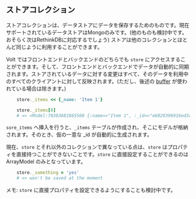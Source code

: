## ストアコレクション

ストアコレクションは、データストアにデータを保存するためのものです。現在サポートされているデータストアはMongoのみです。(他のものも検討中です。おそらく次はRethinkDBに対応するでしょう) ストアは他のコレクションとほとんど同じように利用することができます。

Volt ではフロントエンドとバックエンドのどちらでも ```store``` にアクセスすることができます。そして、フロントエンドとバックエンドでデータが自動的に同期されます。ストアされているデータに対する変更はすべて、そのデータを利用中のすべてのクライアントに対して反映されます。(ただし、後述の [buffer](#buffer) が使われている場合は除きます。)

```ruby
    store._items << {_name: 'Item 1'}

    store._items[0]
    # => <Model:70303681865560 {:name=>"Item 1", :_id=>"e6029396916ed3a4fde84605"}>
```

```sore_items``` へ挿入を行うと、```_items``` テーブルが作成され、そこにモデルが格納されます。そのとき、仮の一意な _id が自動的に生成されます。

現在、```store``` とそれ以外のコレクションで異なっている点は、```store``` はプロパティを直接持つことができないことです。```store``` に直接設定することができるのは ArrayModel のみとなっています。

```ruby
    store._something = 'yes'
    # => won't be saved at the moment
```

メモ: ```store``` に直接プロパティを設定できるようにすることも検討中です。

